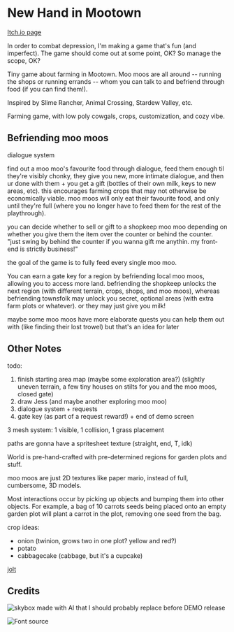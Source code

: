 # New Hand in Mootown

[Itch.io page](https://dairycultist.itch.io/new-hand-in-mootown)

In order to combat depression, I'm making a game that's fun (and imperfect).
The game should come out at some point, OK? So manage the scope, OK?

Tiny game about farming in Mootown. Moo moos are all around -- running the shops
or running errands -- whom you can talk to and befriend through food (if you can
find them!).

Inspired by Slime Rancher, Animal Crossing, Stardew Valley, etc.

Farming game, with low poly cowgals, crops, customization, and cozy vibe.

## Befriending moo moos

dialogue system

find out a moo moo's favourite food through dialogue, feed them enough til
they're visibly chonky, they give you new, more intimate dialogue, and then ur
done with them + you get a gift (bottles of their own milk, keys to new areas,
etc). this encourages farming crops that may not otherwise be economically
viable. moo moos will only eat their favourite food, and only until they're
full (where you no longer have to feed them for the rest of the playthrough).

you can decide whether to sell or gift to a shopkeep moo moo depending on whether
you give them the item over the counter or behind the counter. "just swing by
behind the counter if you wanna gift me anythin. my front-end is strictly business!"

the goal of the game is to fully feed every single moo moo.

You can earn a gate key for a region by befriending local moo moos, allowing
you to access more land. befriending the shopkeep unlocks the next region (with
different terrain, crops, shops, and moo moos), whereas befriending townsfolk
may unlock you secret, optional areas (with extra farm plots or whatever). or
they may just give you milk!

maybe some moo moos have more elaborate quests you can help them out with (like
finding their lost trowel) but that's an idea for later

## Other Notes

todo:
1) finish starting area map (maybe some exploration area?) (slightly uneven terrain, a few tiny houses on stilts for you and the moo moos, closed gate)
2) draw Jess (and maybe another exploring moo moo)
3) dialogue system + requests
4) gate key (as part of a request reward!) + end of demo screen

3 mesh system: 1 visible, 1 collision, 1 grass placement

paths are gonna have a spritesheet texture (straight, end, T, idk)

World is pre-hand-crafted with pre-determined regions for garden plots and stuff.

moo moos are just 2D textures like paper mario, instead of full, cumbersome, 3D models.

Most interactions occur by picking up objects and bumping them into other
objects. For example, a bag of 10 carrots seeds being placed onto an empty
garden plot will plant a carrot in the plot, removing one seed from the bag.

crop ideas:
- onion (twinion, grows two in one plot? yellow and red?)
- potato
- cabbagecake (cabbage, but it's a cupcake)

[jolt](https://godotengine.org/storage/releases/4.4/video/godot_jolt.webm)

## Credits

![skybox made with AI that I should probably replace before DEMO release](https://sketchfab.com/3d-models/free-skybox-anime-sky-56a60c1d1e8b44eabff138374f996d8f)

![Font source](https://www.dafont.com/game-bubble.font?text=Carrot+%28%A210%29)
